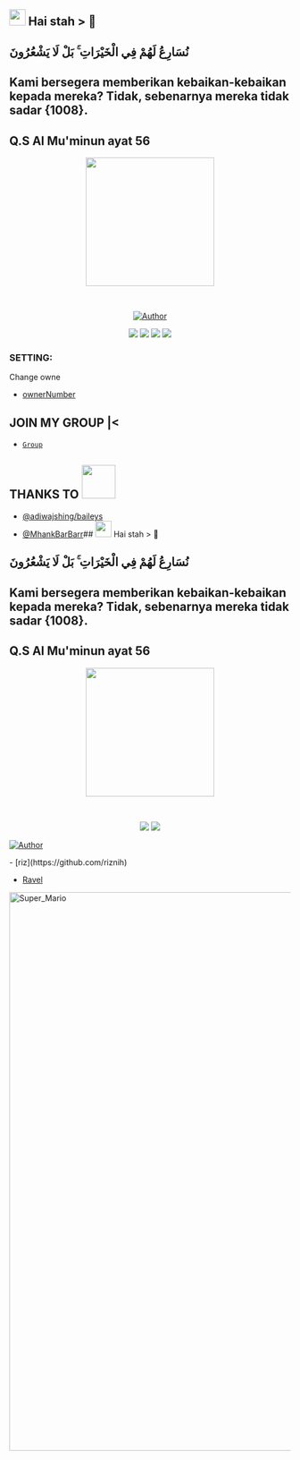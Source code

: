 ## <img src="https://github.com/TheDudeThatCode/TheDudeThatCode/blob/master/Assets/Hi.gif" width="29px"> Hai stah > 👑 
## نُسَارِعُ لَهُمْ فِي الْخَيْرَاتِ ۚ بَلْ لَا يَشْعُرُونَ

## Kami bersegera memberikan kebaikan-kebaikan kepada mereka? Tidak, sebenarnya mereka tidak sadar {1008}.

## Q.S Al Mu'minun ayat 56

<p align="center">

<img src="https://raw.githubusercontent.com/rizkiramadhan4617/RR018-BOT/main/RR_018/20210110_042601.png" width="230" height="230"/>

</p>

<br>
<p align="center">
<a href="https://github.com/rizkiramadhan4617"><img title="Author" src="https://img.shields.io/badge/AUTHOR-RIZKI R-orange.svg?style=for-the-badge&logo=github"></a>
</p>


<p align="center">

  <img src="https://img.shields.io/badge/-JavaScript-black?style=flat-square&logo=javascript" />

  <img src="https://img.shields.io/badge/-Node.js-black?style=flat-square&logo=Node.js" />

  <img src="https://img.shields.io/badge/-HTML5-black?style=flat-square&logo=html5&logoColor=e34f26" />

  <img src="https://img.shields.io/badge/-CSS3-black?style=flat-square&logo=css3&logoColor=1572b6" />


### SETTING:
Change owne
- [ownerNumber](https://github.com/rizkiramadhan4617/Bot-Termux/blob/e52b616d2a81e9c94bbf54afbbed726732774995/index.js#L170)

## JOIN MY GROUP |<

* [`Group`](https://chat.whatsapp.com/BAHKpyOMGcA2m6pHcj920C)


## THANKS TO <img src="https://github.com/TheDudeThatCode/TheDudeThatCode/blob/master/Assets/Handshake.gif" width="60px">

- [@adiwajshing/baileys](https://github.com/adiwajshing/Baileys)
- [@MhankBarBarr](https://github.com/MhankBarBar)## <img src="https://github.com/TheDudeThatCode/TheDudeThatCode/blob/master/Assets/Hi.gif" width="29px"> Hai stah > 👑 

## نُسَارِعُ لَهُمْ فِي الْخَيْرَاتِ ۚ بَلْ لَا يَشْعُرُونَ

## Kami bersegera memberikan kebaikan-kebaikan kepada mereka? Tidak, sebenarnya mereka tidak sadar {1008}.

## Q.S Al Mu'minun ayat 56

<p align="center">

<img src="https://raw.githubusercontent.com/rizkiramadhan4617/RR018-BOT/main/RR_018/20210110_042601.png" width="230" height="230"/>

</p>

<br>

<p align="center">

<img src="https://img.shields.io/badge/-JavaScript-black?style=flat-square&logo=javascript" />

  <img src="https://img.shields.io/badge/-Node.js-black?style=flat-square&logo=Node.js" />

<a href="https://github.com/rizkiramadhan4617"><img title="Author" src="https://img.shields.io/badge/AUTHOR-RIZKI R-orange.svg?style=for-the-badge&logo=github"></a>

</p>
- [riz](https://github.com/riznih)

- [Ravel](https://github.com/ravel-iska)
<img src="https://github.com/TheDudeThatCode/TheDudeThatCode/blob/master/Assets/Super_Mario.gif" alt="Super_Mario" width="999" />

  
